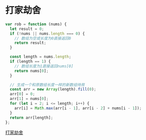 # 打家劫舍

```js
var rob = function (nums) {
  let result = 0;
  if (!nums || nums.length === 0) {
    // 数组为空或长度为0直接返回0
    return result;
  }

  const length = nums.length;
  if (length == 1) {
    // 数组长度为1直接返回nums[0]
    return nums[0];
  }

  // 生成一个和原数组长度一样的新数组待用
  const arr = new Array(length).fill(0);
  arr[0] = 0;
  arr[1] = nums[0];
  for (let i = 2; i <= length; i++) {
    arr[i] = Math.max(arr[i - 1], arr[i - 2] + nums[i - 1]);
  }
  return arr[length];
};
```
[打家劫舍](https://leetcode-cn.com/problems/house-robber/submissions/)
